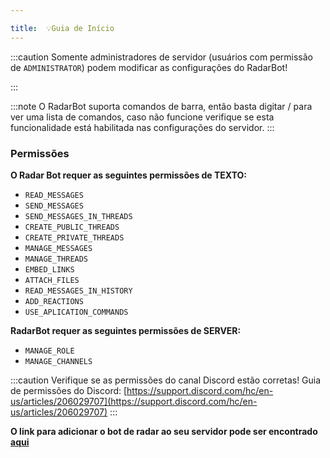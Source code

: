 ```yaml
---

title:  💡Guia de Início
---
```




:::caution
Somente administradores de servidor (usuários com permissão de `ADMINISTRATOR`) podem modificar as configurações do RadarBot!

:::

:::note
O RadarBot suporta comandos de barra, então basta digitar / para ver uma lista de comandos, caso não funcione verifique se esta funcionalidade está habilitada nas configurações do servidor.
:::

### Permissões

**O Radar Bot requer as seguintes permissões de TEXTO:**


* `READ_MESSAGES`
* `SEND_MESSAGES`
* `SEND_MESSAGES_IN_THREADS`
* `CREATE_PUBLIC_THREADS`
* `CREATE_PRIVATE_THREADS`
* `MANAGE_MESSAGES`
* `MANAGE_THREADS`
* `EMBED_LINKS`
* `ATTACH_FILES`
* `READ_MESSAGES_IN_HISTORY`
* `ADD_REACTIONS`
* `USE_APLICATION_COMMANDS`




**RadarBot requer as seguintes permissões de SERVER:**

* `MANAGE_ROLE`
* `MANAGE_CHANNELS`

:::caution
Verifique se as permissões do canal Discord estão corretas!
Guia de permissões do Discord: [https://support.discord.com/hc/en-us/articles/206029707](https://support.discord.com/hc/en-us/articles/206029707)
:::

**O link para adicionar o bot de radar ao seu servidor pode ser encontrado [aqui](https://www.radarbot.xyz/)**
